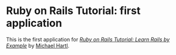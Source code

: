 # Ruby on Rails Tutorial: first application

This is the first application for [*Ruby on Rails Tutorial: Learn Rails by Example*](http://railstutorial.org/) 
by [Michael Hartl](http://michaelhartl.com/).
